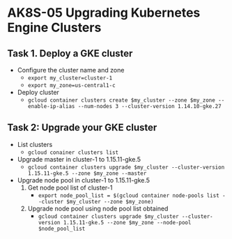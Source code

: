 # AK8S-05 Upgrading Kubernetes Engine Clusters

## Task 1. Deploy a GKE cluster	
- Configure the cluster name and zone
	- `export my_cluster=cluster-1`
	- `export my_zone=us-central1-c`
- Deploy cluster
	- `gcloud container clusters create $my_cluster --zone $my_zone --enable-ip-alias --num-nodes 3 --cluster-version 1.14.10-gke.27`
## Task 2: Upgrade your GKE cluster
- List clusters
	- `gcloud conainer clusters list`
- Upgrade master in cluster-1 to 1.15.11-gke.5
	- `gcloud container clusters upgrade $my_cluster --cluster-version 1.15.11-gke.5 --zone $my_zone --master`
- Upgrade node pool in cluster-1 to 1.15.11-gke.5
	1. Get node pool list of cluster-1
		- `export node_pool_list = $(gcloud container node-pools list --cluster $my_cluster --zone $my_zone)`
	2. Upgrade node pool using node pool list obtained
		- `gcloud container clusters upgrade $my_cluster --cluster-version 1.15.11-gke.5 --zone $my_zone --node-pool $node_pool_list`
